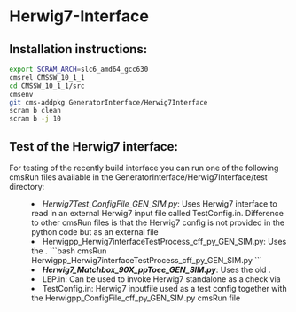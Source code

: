 # Herwig7-Interface

## Installation instructions:
```bash
export SCRAM_ARCH=slc6_amd64_gcc630
cmsrel CMSSW_10_1_1
cd CMSSW_10_1_1/src
cmsenv
git cms-addpkg GeneratorInterface/Herwig7Interface
scram b clean
scram b -j 10
```
## Test of the Herwig7 interface:
<par>For testing of the recently build interface you can run one of the following cmsRun files available in the GeneratorInterface/Herwig7Interface/test directory:</par>

<!--DIR is a Tabulator-->
<DIR>
<!--li is listing-->
  <li><i>Herwig7Test_ConfigFile_GEN_SIM.py</i>: Uses Herwig7 interface to read in an external Herwig7 input file called TestConfig.in. Difference to other cmsRun files is that the Herwig7 config is not provided in the python code but as an external file</li>
  
  <li>Herwigpp_Herwig7interfaceTestProcess_cff_py_GEN_SIM.py: Uses the .
    ```bash
      cmsRun Herwigpp_Herwig7interfaceTestProcess_cff_py_GEN_SIM.py
    ```
  </li>
  
  <li><b><i>Herwig7_Matchbox_90X_ppToee_GEN_SIM.py</i></b>: Uses the old .</li>
  
  <li>LEP.in: Can be used to invoke Herwig7 standalone as a check via</li>
  
  <li>TestConfig.in: Herwig7 inputfile used as a test config together with the Herwigpp_ConfigFile_cff_py_GEN_SIM.py cmsRun file</li>
  
</DIR>
